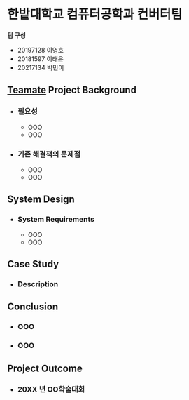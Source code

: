 # 한밭대학교 컴퓨터공학과  컨버터팀

**팀 구성**
- 20197128 이영호 
- 20181597 이태윤
- 20217134 박민이

## <u>Teamate</u> Project Background
- ### 필요성
  - OOO
  - OOO
- ### 기존 해결책의 문제점
  - OOO
  - OOO
  
## System Design
  - ### System Requirements
    - OOO
    - OOO
    
## Case Study
  - ### Description
  
  
## Conclusion
  - ### OOO
  - ### OOO
  
## Project Outcome
- ### 20XX 년 OO학술대회 
